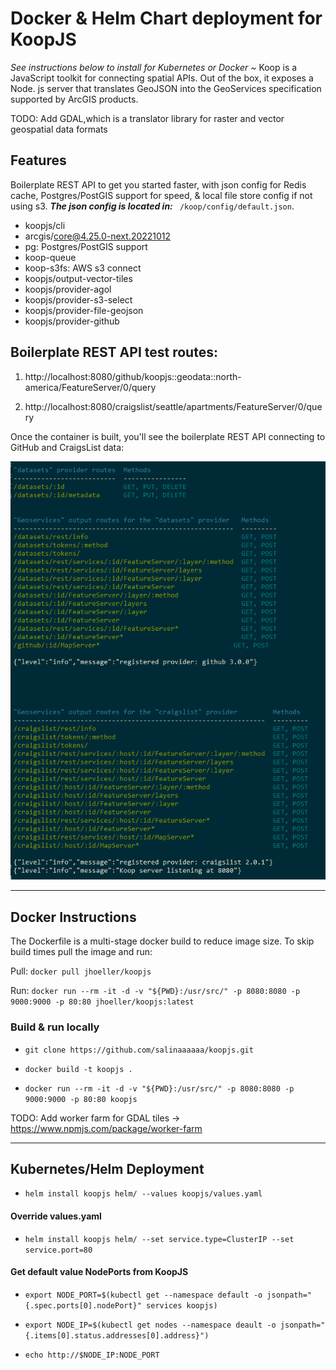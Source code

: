# Docker & Helm Chart deployment for KoopJS 
<em>See instructions below to install for Kubernetes or Docker ~ </em> Koop is a JavaScript toolkit for connecting spatial APIs. Out of the box, it exposes a Node. js server that translates GeoJSON into the GeoServices specification supported by ArcGIS products. 

TODO: Add GDAL,which is a translator library for raster and vector geospatial data formats

## Features
Boilerplate REST API to get you started faster, with json config for Redis cache, Postgres/PostGIS support for speed, & local file store config if not using s3. <strong><em>The json config is located in:</em></strong>  ``` /koop/config/default.json```.

 - koopjs/cli
 - arcgis/core@4.25.0-next.20221012
 - pg: Postgres/PostGIS support
 - koop-queue
 - koop-s3fs: AWS s3 connect
 - koopjs/output-vector-tiles
 - koopjs/provider-agol
 - koopjs/provider-s3-select
 - koopjs/provider-file-geojson
 - koopjs/provider-github


 ## Boilerplate REST API test routes:

   1. http://localhost:8080/github/koopjs::geodata::north-america/FeatureServer/0/query

   2. http://localhost:8080/craigslist/seattle/apartments/FeatureServer/0/query


Once the container is built, you'll see the boilerplate REST API connecting to GitHub and CraigsList data:

![restapi-boilerplate](./koop/test/restapi.png)

----------------------------

## Docker Instructions
The Dockerfile is a multi-stage docker build to reduce image size. To skip build times pull the image and run:

Pull: ```docker pull jhoeller/koopjs```

Run: ```docker run --rm -it -d -v "${PWD}:/usr/src/" -p 8080:8080 -p 9000:9000 -p 80:80 jhoeller/koopjs:latest```

### Build & run locally

   - ```git clone https://github.com/salinaaaaaa/koopjs.git```
  
   - ```docker build -t koopjs .```

   - ```docker run --rm -it -d -v "${PWD}:/usr/src/" -p 8080:8080 -p 9000:9000 -p 80:80 koopjs```

TODO: Add worker farm for GDAL tiles -> https://www.npmjs.com/package/worker-farm

------------------------------

## Kubernetes/Helm Deployment

   - ```helm install koopjs helm/ --values koopjs/values.yaml```

#### Override values.yaml
   - ```helm install koopjs helm/ --set service.type=ClusterIP --set service.port=80```

#### Get default value NodePorts from KoopJS

   - ```export NODE_PORT=$(kubectl get --namespace default -o jsonpath="{.spec.ports[0].nodePort}" services koopjs)```

   - ```export NODE_IP=$(kubectl get nodes --namespace deault -o jsonpath="{.items[0].status.addresses[0].address}")```

   - ```echo http://$NODE_IP:NODE_PORT```
